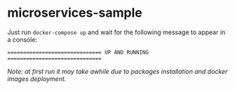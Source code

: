 # microservices-sample

Just run `docker-compose up` and wait for the following message to appear in a console:

`============================== UP AND RUNNING ==============================`

_Note: at first run it may take awhile due to packages installation and docker images deployment._
